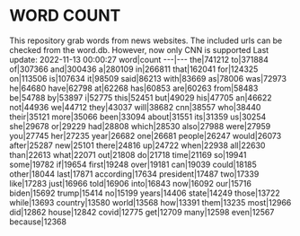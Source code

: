 # WORD COUNT
This repository grab words from news websites. The included urls can be checked from the word.db.
However, now only CNN is supported
Last update: 2022-11-13 00:00:27
word|count
---|---
the|741212
to|371884
of|307366
and|300436
a|280109
in|266811
that|162041
for|124325
on|113506
is|107634
it|98509
said|86213
with|83669
as|78006
was|72973
he|64680
have|62798
at|62268
has|60853
are|60263
from|58483
be|54788
by|53897
i|52775
this|52451
but|49029
his|47705
an|46622
not|44936
we|44712
they|43037
will|38682
cnn|38557
who|38440
their|35121
more|35066
been|33094
about|31551
its|31359
us|30254
she|29678
or|29229
had|28808
which|28530
also|27988
were|27959
you|27745
her|27235
year|26682
one|26681
people|26247
would|26073
after|25287
new|25101
there|24816
up|24722
when|22938
all|22630
than|22613
what|22071
out|21808
do|21718
time|21169
so|19941
some|19782
if|19654
first|19248
over|19181
can|19039
could|18185
other|18044
last|17871
according|17634
president|17487
two|17339
like|17283
just|16966
told|16906
into|16843
now|16092
our|15716
biden|15692
trump|15414
no|15199
years|14406
state|14249
those|13722
while|13693
country|13580
world|13568
how|13391
them|13235
most|12966
did|12862
house|12842
covid|12775
get|12709
many|12598
even|12567
because|12368
